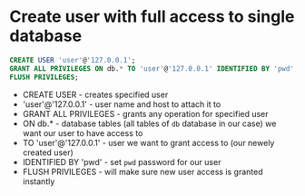 # Create user with full access to single database

```sql
CREATE USER 'user'@'127.0.0.1';
GRANT ALL PRIVILEGES ON db.* TO 'user'@'127.0.0.1' IDENTIFIED BY 'pwd';
FLUSH PRIVILEGES;
```

- CREATE USER - creates specified user
- 'user'@'127.0.0.1' - user name and host to attach it to
- GRANT ALL PRIVILEGES - grants any operation for specified user
- ON db.* - database tables (all tables of ```db``` database in our case) we want our user to have access to
- TO 'user'@'127.0.0.1' - user we want to grant access to (our newely created user)
- IDENTIFIED BY 'pwd' - set ```pwd``` password for our user
- FLUSH PRIVILEGES - will make sure new user access is granted instantly
